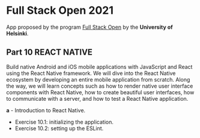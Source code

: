 # Full Stack Open 2021
App proposed by the program [Full Stack Open](https://fullstackopen.com/en) by the **University of Helsinki**.

## Part 10 REACT NATIVE
Build native Android and iOS mobile applications with JavaScript and React using the React Native framework. We will dive into the React Native ecosystem by developing an entire mobile application from scratch. Along the way, we will learn concepts such as how to render native user interface components with React Native, how to create beautiful user interfaces, how to communicate with a server, and how to test a React Native application.

**a** - Introduction to React Native.
* Exercise 10.1: initializing the application.
* Exercise 10.2: setting up the ESLint.


